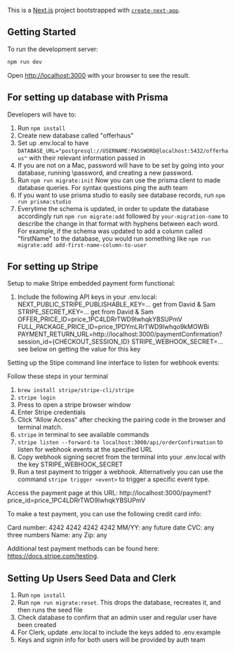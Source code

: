 This is a [Next.js](https://nextjs.org/) project bootstrapped with [`create-next-app`](https://github.com/vercel/next.js/tree/canary/packages/create-next-app).

## Getting Started

To run the development server:

```bash
npm run dev
```

Open [http://localhost:3000](http://localhost:3000) with your browser to see the result.

## For setting up database with Prisma

Developers will have to:

1. Run `npm install`
2. Create new database called "offerhaus"
3. Set up .env.local to have `DATABASE_URL="postgresql://USERNAME:PASSWORD@localhost:5432/offerhaus"` with their relevant information passed in
4. If you are not on a Mac, password will have to be set by going into your database, running \password, and creating a new password.
5. Run `npm run migrate:init`
Now you can use the prisma client to made database queries. For syntax questions ping the auth team
6. If you want to use prisma studio to easily see database records, run `npm run prisma:studio`
7. Everytime the schema is updated, in order to update the database accordingly run `npm run migrate:add` followed by `your-migration-name` to describe the change in that format with hyphens between each word. For example, if the schema was updated to add a column called "firstName" to the database, you would run something like `npm run migrate:add add-first-name-column-to-user`

## For setting up Stripe

Setup to make Stripe embedded payment form functional:

1. Include the following API keys in your .env.local: NEXT_PUBLIC_STRIPE_PUBLISHABLE_KEY=... get from David & Sam
STRIPE_SECRET_KEY=... get from David & Sam
OFFER_PRICE_ID=price_1PC4LDRrTWD9lwhqkYBSUPmV
FULL_PACKAGE_PRICE_ID=price_1PDYmLRrTWD9lwhqo9kMOWBi
PAYMENT_RETURN_URL=http://localhost:3000/paymentConfirmation?session_id={CHECKOUT_SESSION_ID}
STRIPE_WEBHOOK_SECRET=... see below on getting the value for this key

Setting up the Stipe command line interface to listen for webhook events:

Follow these steps in your terminal
1. `brew install stripe/stripe-cli/stripe`
2. `stripe login`
3. Press <Enter> to open a stripe browser window
4. Enter Stripe credentials
5. Click “Allow Access” after checking the pairing code in the browser and terminal match.
6. `stripe` in terminal to see available commands
7. `stripe listen --forward-to localhost:3000/api/orderConfirmation` to listen for webhook events at the specified URL
8. Copy webhook signing secret from the terminal into your .env.local with the key STRIPE_WEBHOOK_SECRET
9. Run a test payment to trigger a webhook. Alternatively you can use the command `stripe trigger <event>` to trigger a specific event type.

Access the payment page at this URL: http://localhost:3000/payment?price_id=price_1PC4LDRrTWD9lwhqkYBSUPmV

To make a test payment, you can use the following credit card info:

Card number: 4242 4242 4242 4242
MM/YY: any future date
CVC: any three numbers
Name: any
Zip: any

Additional test payment methods can be found here: https://docs.stripe.com/testing.


## Setting Up Users Seed Data and Clerk

1. Run `npm install`
2. Run `npm run migrate:reset`. This drops the database, recreates it, and then runs the seed file
3. Check database to confirm that an admin user and regular user have been created
4. For Clerk, update .env.local to include the keys added to .env.example
5. Keys and signin info for both users will be provided by auth team
